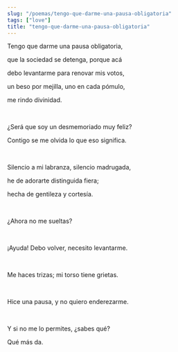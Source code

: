 ```yaml
---
slug: "/poemas/tengo-que-darme-una-pausa-obligatoria"
tags: ["love"]
title: "tengo-que-darme-una-pausa-obligatoria"
---
```

Tengo que darme una pausa obligatoria, 

que la sociedad se detenga, porque acá 

debo levantarme para renovar mis votos, 

un beso por mejilla, uno en cada pómulo, 

me rindo divinidad.

&nbsp;

¿Será que soy un desmemoriado muy feliz? 

Contigo se me olvida lo que eso significa. 

&nbsp;

Silencio a mi labranza, silencio madrugada,

he de adorarte distinguida fiera;

hecha de gentileza y cortesía.

&nbsp;

¿Ahora no me sueltas?

&nbsp;

¡Ayuda! Debo volver, necesito levantarme.

&nbsp;

Me haces trizas; mi torso tiene grietas.

&nbsp;

Hice una pausa, y no quiero enderezarme.

&nbsp;

Y si no me lo permites, ¿sabes qué?

Qué más da.